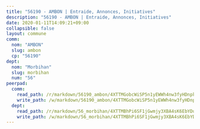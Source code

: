 ```yaml
---
title: "56190 - AMBON | Entraide, Annonces, Initiatives"
description: "56190 - AMBON | Entraide, Annonces, Initiatives"
date: 2020-01-11T14:09:21+09:00
collapsible: false
layout: commune
comm:
  nom: "AMBON"
  slug: ambon
  cp: "56190"
dept:
  nom: "Morbihan"
  slug: morbihan
  num: "56"
peerpad:
  comm:
    read_path: /r/markdown/56190_ambon/4XTTMGobcWiSP5n1yEWWh4nw3fyHDnpkUZH3aUWCfDNtoPece
    write_path: /w/markdown/56190_ambon/4XTTMGobcWiSP5n1yEWWh4nw3fyHDnpkUZH3aUWCfDNtoPece-K3TgTd8D6Z2b3eLsZoBSRifmTYeArvrzXsD82bdgKZfy7KR2Sz3bh8TDK9ZXCzDgLNq14jk6z4ZhgP8SmZzZ3pzkDMQCgEp3zoMV7KEKy5wHTzrivYZs5W8csgYqbqMNDk165zcN
  dept:
    read_path: /r/markdown/56_morbihan/4XTTMBhPi6SF1jGwmjy3XBA4sK6EbYDun44EYwF3irZ7aBa5U
    write_path: /w/markdown/56_morbihan/4XTTMBhPi6SF1jGwmjy3XBA4sK6EbYDun44EYwF3irZ7aBa5U-K3TgV3HyhWtqSpmJ2GGLPRtHigVTcxkFRVLMX5R66UyRAN55PNUQgmTNwaDuJmWps9EVWQzncDySYbA7Pg7qEdRXsayrZysPHK4HeKM3FG1U8vQvyUvaDoFo4L4Z8coFC71q4zES
---
```


